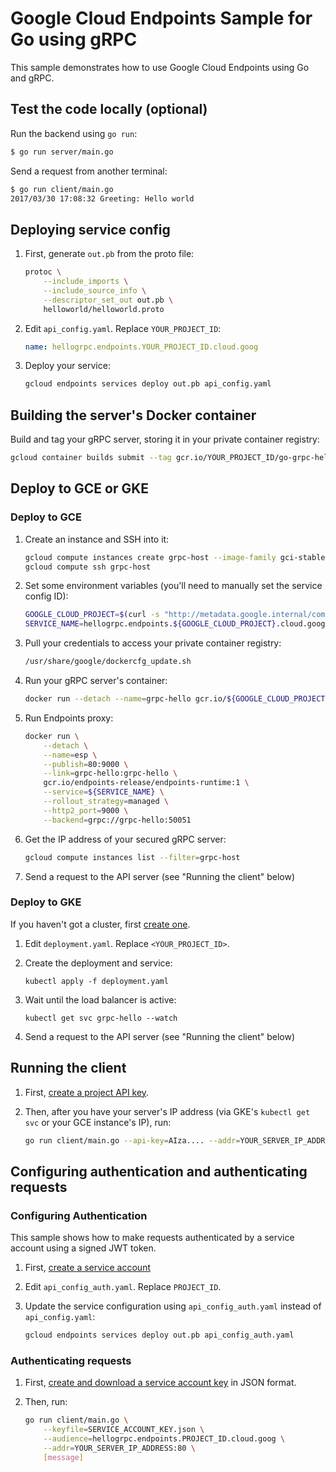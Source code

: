 # Google Cloud Endpoints Sample for Go using gRPC

This sample demonstrates how to use Google Cloud Endpoints using Go and gRPC.

## Test the code locally (optional)

Run the backend using `go run`:

```bash
$ go run server/main.go
```

Send a request from another terminal:

```bash
$ go run client/main.go
2017/03/30 17:08:32 Greeting: Hello world
```

## Deploying service config

1. First, generate `out.pb` from the proto file:

    ```bash
    protoc \
        --include_imports \
        --include_source_info \
        --descriptor_set_out out.pb \
        helloworld/helloworld.proto
    ```

1. Edit `api_config.yaml`. Replace `YOUR_PROJECT_ID`:

    ```yaml
    name: hellogrpc.endpoints.YOUR_PROJECT_ID.cloud.goog
    ```

1. Deploy your service:

    ```bash
    gcloud endpoints services deploy out.pb api_config.yaml
    ```

## Building the server's Docker container

Build and tag your gRPC server, storing it in your private container registry:

```bash
gcloud container builds submit --tag gcr.io/YOUR_PROJECT_ID/go-grpc-hello:1.0 .
```

## Deploy to GCE or GKE

### Deploy to GCE

1. Create an instance and SSH into it:

    ```bash
    gcloud compute instances create grpc-host --image-family gci-stable --image-project google-containers --tags=http-server
    gcloud compute ssh grpc-host
    ```

1. Set some environment variables (you'll need to manually set the service config ID):

    ```bash
    GOOGLE_CLOUD_PROJECT=$(curl -s "http://metadata.google.internal/computeMetadata/v1/project/project-id" -H "Metadata-Flavor: Google")
    SERVICE_NAME=hellogrpc.endpoints.${GOOGLE_CLOUD_PROJECT}.cloud.goog
    ```

1. Pull your credentials to access your private container registry:

    ```bash
    /usr/share/google/dockercfg_update.sh
    ```

1. Run your gRPC server's container:

    ```bash
    docker run --detach --name=grpc-hello gcr.io/${GOOGLE_CLOUD_PROJECT}/go-grpc-hello:1.0
    ```

1. Run Endpoints proxy:

    ```bash
    docker run \
        --detach \
        --name=esp \
        --publish=80:9000 \
        --link=grpc-hello:grpc-hello \
        gcr.io/endpoints-release/endpoints-runtime:1 \
        --service=${SERVICE_NAME} \
        --rollout_strategy=managed \
        --http2_port=9000 \
        --backend=grpc://grpc-hello:50051
    ```

1. Get the IP address of your secured gRPC server:

    ```bash
    gcloud compute instances list --filter=grpc-host
    ```

1. Send a request to the API server (see "Running the client" below)

### Deploy to GKE

If you haven't got a cluster, first [create one](https://cloud.google.com/kubernetes-engine/docs/how-to/creating-a-container-cluster).

1. Edit `deployment.yaml`. Replace `<YOUR_PROJECT_ID>`.

1. Create the deployment and service:

    ```
    kubectl apply -f deployment.yaml
    ```

1. Wait until the load balancer is active:

    ```
    kubectl get svc grpc-hello --watch
    ```

1. Send a request to the API server (see "Running the client" below)

## Running the client

1. First, [create a project API key](https://console.developers.google.com/apis/credentials).

1. Then, after you have your server's IP address (via GKE's `kubectl get svc` or your GCE instance's IP), run:

    ```bash
    go run client/main.go --api-key=AIza.... --addr=YOUR_SERVER_IP_ADDRESS:80 [message]
    ```

[1]: https://cloud.google.com/endpoints/docs/quickstarts

## Configuring authentication and authenticating requests

### Configuring Authentication

This sample shows how to make requests authenticated by a service account using a signed JWT token.

1. First, [create a service account](https://console.developers.google.com/apis/credentials)

1. Edit `api_config_auth.yaml`. Replace `PROJECT_ID`.

1. Update the service configuration using `api_config_auth.yaml` instead of `api_config.yaml`:

    ```bash
    gcloud endpoints services deploy out.pb api_config_auth.yaml
    ```

### Authenticating requests

1. First, [create and download a service account key](https://console.developers.google.com/apis/credentials) in JSON format.

1. Then, run:

    ```bash
    go run client/main.go \
        --keyfile=SERVICE_ACCOUNT_KEY.json \
        --audience=hellogrpc.endpoints.PROJECT_ID.cloud.goog \
        --addr=YOUR_SERVER_IP_ADDRESS:80 \
        [message]
    ```
